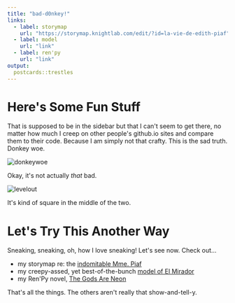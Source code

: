 ```yaml
---
title: "bad-d0nkey!"
links:
  - label: storymap
    url: "https://storymap.knightlab.com/edit/?id=la-vie-de-edith-piaf"
  - label: model
    url: "link"
  - label: ren'py
    url: "link"
output:
  postcards::trestles
---
```


Here's Some Fun Stuff
=======

That is supposed to be in the sidebar but that I can't seem to get there, no matter how much I creep on other people's github.io sites and compare them to their code. Because I am simply not that crafty. This is the sad truth. Donkey woe. 

![donkeywoe](https://c.tenor.com/4E9HqLI9yF4AAAAd/donkey-shrek.gif)

Okay, it's not actually _that_ bad. 

![levelout](https://c.tenor.com/EvNCyjP1IxQAAAAd/feliz-alegre.gif)

It's kind of square in the middle of the two. 

Let's Try This Another Way
========================

Sneaking, sneaking, oh, how I love sneaking! Let's see now. Check out...

+ my storymap re: the [indomitable Mme. Piaf](https://bad-d0nkey.github.io/storymap/edith-piaf)
+ my creepy-assed, yet best-of-the-bunch [model of El Mirador](link)
+ my Ren'Py novel, [The Gods Are Neon](https://bad-d0nkey.github.io/thegodsareneon-1.0-web)

That's all the things. The others aren't really that show-and-tell-y. 
